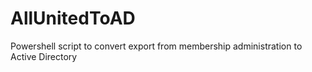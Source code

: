 # AllUnitedToAD
Powershell script to convert export from membership administration to Active Directory
